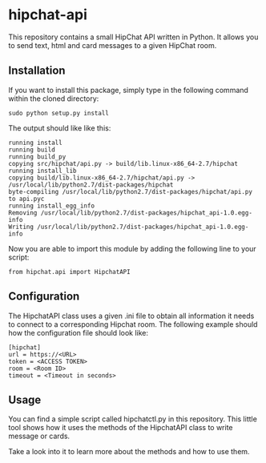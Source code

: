 # hipchat-api
This repository contains a small HipChat API written in Python. It allows you to send text, html and card messages to a given HipChat room.

## Installation
If you want to install this package, simply type in the following command within the cloned directory:
```
sudo python setup.py install
```

The output should like like this:
```
running install
running build
running build_py
copying src/hipchat/api.py -> build/lib.linux-x86_64-2.7/hipchat
running install_lib
copying build/lib.linux-x86_64-2.7/hipchat/api.py -> /usr/local/lib/python2.7/dist-packages/hipchat
byte-compiling /usr/local/lib/python2.7/dist-packages/hipchat/api.py to api.pyc
running install_egg_info
Removing /usr/local/lib/python2.7/dist-packages/hipchat_api-1.0.egg-info
Writing /usr/local/lib/python2.7/dist-packages/hipchat_api-1.0.egg-info
```

Now you are able to import this module by adding the following line to your script:
```
from hipchat.api import HipchatAPI
```

## Configuration
The HipchatAPI class uses a given .ini file to obtain all information it needs to connect to a corresponding Hipchat room.
The following example should how the configuration file should look like:
```
[hipchat] 
url = https://<URL>
token = <ACCESS TOKEN>
room = <Room ID>
timeout = <Timeout in seconds>
```

## Usage
You can find a simple script called hipchatctl.py in this repository. 
This little tool shows how it uses the methods of the HipchatAPI class to write message or cards.

Take a look into it to learn more about the methods and how to use them.
